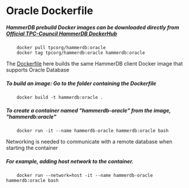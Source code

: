# Oracle Dockerfile

##### HammerDB prebuild Docker images can be downloaded directly from [Official TPC-Council HammerDB DockerHub](https://hub.docker.com/r/tpcorg/hammerdb/tags)
        docker pull tpcorg/hammerdb:oracle   
        docker tag tpcorg/hammerdb:oracle hammerdb:oracle
        
The [Dockerfile](https://github.com/TPC-Council/HammerDB/blob/master/Docker/oracle/Dockerfile) here builds the same HammerDB client Docker image that supports Oracle Database

##### To build an image: Go to the folder containing the Dockerfile
        docker build -t hammerdb:oracle .

##### To create a container named "hammerdb-oracle" from the image, "hammerdb:oracle"
        docker run -it --name hammerdb-oracle hammerdb:oracle bash

Networking is needed to communicate with a remote database when starting the container

##### For example, adding host network to the container.
        docker run --network=host -it --name hammerdb-oracle hammerdb:oracle bash
